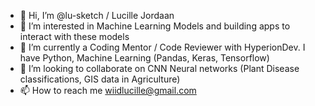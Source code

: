 - 👋 Hi, I’m @lu-sketch / Lucille Jordaan
- 👀 I’m interested in Machine Learning Models and building apps to interact with these models
- 🌱 I’m currently a Coding Mentor / Code Reviewer with HyperionDev. I have Python, Machine Learning (Pandas, Keras, Tensorflow)
- 💞️ I’m looking to collaborate on CNN Neural networks (Plant Disease classifications, GIS data in Agriculture)
- 📫 How to reach me wiidlucille@gmail.com

<!---
lu-sketch/lu-sketch is a ✨ special ✨ repository because its `README.md` (this file) appears on your GitHub profile.
You can click the Preview link to take a look at your changes.
--->

